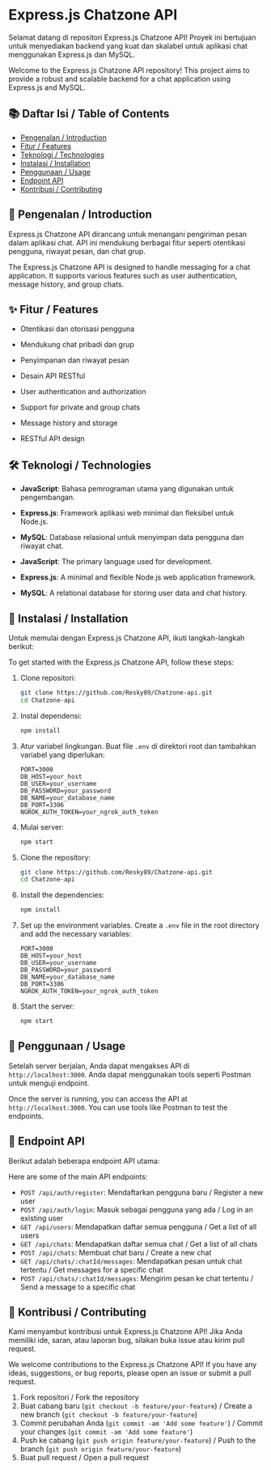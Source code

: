 # Express.js Chatzone API

Selamat datang di repositori Express.js Chatzone API! Proyek ini bertujuan untuk menyediakan backend yang kuat dan skalabel untuk aplikasi chat menggunakan Express.js dan MySQL.

Welcome to the Express.js Chatzone API repository! This project aims to provide a robust and scalable backend for a chat application using Express.js and MySQL.

## 📚 Daftar Isi / Table of Contents

- [Pengenalan / Introduction](#pengenalan--introduction)
- [Fitur / Features](#fitur--features)
- [Teknologi / Technologies](#teknologi--technologies)
- [Instalasi / Installation](#instalasi--installation)
- [Penggunaan / Usage](#penggunaan--usage)
- [Endpoint API](#endpoint-api)
- [Kontribusi / Contributing](#kontribusi--contributing)

## 📖 Pengenalan / Introduction

Express.js Chatzone API dirancang untuk menangani pengiriman pesan dalam aplikasi chat. API ini mendukung berbagai fitur seperti otentikasi pengguna, riwayat pesan, dan chat grup.

The Express.js Chatzone API is designed to handle messaging for a chat application. It supports various features such as user authentication, message history, and group chats.

## ✨ Fitur / Features

- Otentikasi dan otorisasi pengguna
- Mendukung chat pribadi dan grup
- Penyimpanan dan riwayat pesan
- Desain API RESTful

- User authentication and authorization
- Support for private and group chats
- Message history and storage
- RESTful API design

## 🛠️ Teknologi / Technologies

- **JavaScript**: Bahasa pemrograman utama yang digunakan untuk pengembangan.
- **Express.js**: Framework aplikasi web minimal dan fleksibel untuk Node.js.
- **MySQL**: Database relasional untuk menyimpan data pengguna dan riwayat chat.

- **JavaScript**: The primary language used for development.
- **Express.js**: A minimal and flexible Node.js web application framework.
- **MySQL**: A relational database for storing user data and chat history.

## 🚀 Instalasi / Installation

Untuk memulai dengan Express.js Chatzone API, ikuti langkah-langkah berikut:

To get started with the Express.js Chatzone API, follow these steps:

1. Clone repositori:
    ```sh
    git clone https://github.com/Resky89/Chatzone-api.git
    cd Chatzone-api
    ```

2. Instal dependensi:
    ```sh
    npm install
    ```

3. Atur variabel lingkungan. Buat file `.env` di direktori root dan tambahkan variabel yang diperlukan:
    ```env
    PORT=3000
    DB_HOST=your_host
    DB_USER=your_username
    DB_PASSWORD=your_password
    DB_NAME=your_database_name
    DB_PORT=3306
    NGROK_AUTH_TOKEN=your_ngrok_auth_token
    ```

4. Mulai server:
    ```sh
    npm start
    ```

1. Clone the repository:
    ```sh
    git clone https://github.com/Resky89/Chatzone-api.git
    cd Chatzone-api
    ```

2. Install the dependencies:
    ```sh
    npm install
    ```

3. Set up the environment variables. Create a `.env` file in the root directory and add the necessary variables:
    ```env
    PORT=3000
    DB_HOST=your_host
    DB_USER=your_username
    DB_PASSWORD=your_password
    DB_NAME=your_database_name
    DB_PORT=3306
    NGROK_AUTH_TOKEN=your_ngrok_auth_token
    ```

4. Start the server:
    ```sh
    npm start
    ```

## 📖 Penggunaan / Usage

Setelah server berjalan, Anda dapat mengakses API di `http://localhost:3000`. Anda dapat menggunakan tools seperti Postman untuk menguji endpoint.

Once the server is running, you can access the API at `http://localhost:3000`. You can use tools like Postman to test the endpoints.

## 📡 Endpoint API

Berikut adalah beberapa endpoint API utama:

Here are some of the main API endpoints:

- `POST /api/auth/register`: Mendaftarkan pengguna baru / Register a new user
- `POST /api/auth/login`: Masuk sebagai pengguna yang ada / Log in an existing user
- `GET /api/users`: Mendapatkan daftar semua pengguna / Get a list of all users
- `GET /api/chats`: Mendapatkan daftar semua chat / Get a list of all chats
- `POST /api/chats`: Membuat chat baru / Create a new chat
- `GET /api/chats/:chatId/messages`: Mendapatkan pesan untuk chat tertentu / Get messages for a specific chat
- `POST /api/chats/:chatId/messages`: Mengirim pesan ke chat tertentu / Send a message to a specific chat

## 🤝 Kontribusi / Contributing

Kami menyambut kontribusi untuk Express.js Chatzone API! Jika Anda memiliki ide, saran, atau laporan bug, silakan buka issue atau kirim pull request.

We welcome contributions to the Express.js Chatzone API! If you have any ideas, suggestions, or bug reports, please open an issue or submit a pull request.

1. Fork repositori / Fork the repository
2. Buat cabang baru (`git checkout -b feature/your-feature`) / Create a new branch (`git checkout -b feature/your-feature`)
3. Commit perubahan Anda (`git commit -am 'Add some feature'`) / Commit your changes (`git commit -am 'Add some feature'`)
4. Push ke cabang (`git push origin feature/your-feature`) / Push to the branch (`git push origin feature/your-feature`)
5. Buat pull request / Open a pull request

